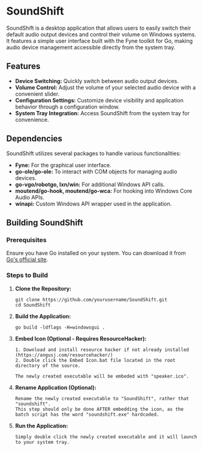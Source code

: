 # SoundShift

SoundShift is a desktop application that allows users to easily switch their default audio output devices and control their volume on Windows systems. It features a simple user interface built with the Fyne toolkit for Go, making audio device management accessible directly from the system tray.

## Features

- **Device Switching:** Quickly switch between audio output devices.
- **Volume Control:** Adjust the volume of your selected audio device with a convenient slider.
- **Configuration Settings:** Customize device visibility and application behavior through a configuration window.
- **System Tray Integration:** Access SoundShift from the system tray for convenience.

## Dependencies

SoundShift utilizes several packages to handle various functionalities:

- **Fyne:** For the graphical user interface.
- **go-ole/go-ole:** To interact with COM objects for managing audio devices.
- **go-vgo/robotgo, lxn/win:** For additional Windows API calls.
- **moutend/go-hook, moutend/go-wca:** For hooking into Windows Core Audio APIs.
- **winapi:** Custom Windows API wrapper used in the application.

## Building SoundShift

### Prerequisites

Ensure you have Go installed on your system. You can download it from [Go's official site](https://golang.org/dl/).

### Steps to Build

1. **Clone the Repository:**
    ```
    git clone https://github.com/yourusername/SoundShift.git
    cd SoundShift
    ```

2. **Build the Application:**
    ```
    go build -ldflags -H=windowsgui .
    ```

3. **Embed Icon (Optional - Requires ResourceHacker):**
    ```
    1. Download and install resource hacker if not already installed (https://angusj.com/resourcehacker/)
    2. Double click the Embed Icon.bat file located in the root directory of the source.

    The newly created executable will be embeded with "speaker.ico".
    ```

4. **Rename Application (Optional):**
    ```
    Rename the newly created executable to "SoundShift", rather that "soundshift". 
    This step should only be done AFTER embedding the icon, as the batch script has the word "soundshift.exe" hardcoded.
    ```

5. **Run the Application:**
    ```
    Simply double click the newly created executable and it will launch to your system tray.
    ```